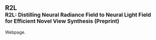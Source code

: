 ## R2L<br><sub>R2L: Distilling Neural Radiance Field to Neural Light Field for Efficient Novel View Synthesis (Preprint)</sub>

Webpage.